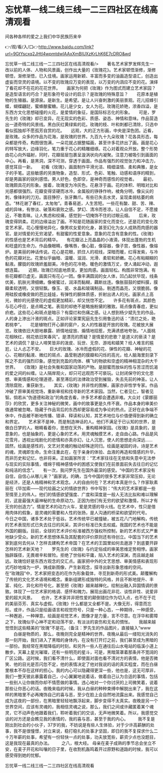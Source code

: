 # 忘忧草一线二线三线一二三四社区在线高清观看
间各种各样的爱之上我们中华民族历来辛

👉/观/看/入/口👉http://www.baidu.com/link?url=9GtYscxq2JHtl4wpmtdwIAAxXmBlUXzKrLhK6E7cDRO&wd

忘忧草一线二线三线一二三四社区在线高清观看/>　　著名艺术家罗发辉先生一改以前的人体、人物和风景画，创作出大量的《玫瑰花》。艺术家顿悟渐修，渐修顿悟，渐修渐悟，已入佳境。画家运用新颖、丰富而多变的油画造型语汇，创造出虚妄而空灵的语境。以不变的玫瑰应万变的表现，以万变的内涵应不变的花。演绎了看花却不在花的花花世界。　　画家为何把《玫瑰》作为图式而建立艺术家园？是造型语言的巧合？是形象符号设计的启示？是玫瑰的特殊意旨？　　花原本是植物的生殖器。是源泉。是新生。是希望。是让人兴奋刺激的美丽景观。花儿招蜂引蝶，蝴蝶翩跹，蜜蜂酿蜜糖。花儿是少女，女人为花。玫瑰花娇艳，浓香四溢，是东西方文化思想碰撞的火花，是爱情的象征，是国际标志化的形象。　　可是，罗先生的《玫瑰》却已变异。花无现实的色彩、质感、姿态、神情和意味。作品营造出一道奇特的风景线。黑白灰红黄绿紫的花。玫瑰的枝、叶和刺都已清除，只选中看似孤独却不愿孤芳自赏的花。　　远观，大的正方形画，中央是深色团。近看，是玫瑰。众多的作品为花海，是玫瑰的世界。九百九十九朵玫瑰？花各具形态，每朵都是传奇。构图很饱满，一朵花就占据整幅画，甚至许多花挤出了画。画是花心的特写放大，边缘羽化，笔力重于花心的精雕细琢。花心对着观众开放。整个形势由花心向外辐射，同时，花瓣层层包裹呈漩涡状向内凝聚。注意力被吸引到画面的中心。再看，是黑洞，深不可测，穿透于画面。作品有强烈的视觉张力和冲击力，感觉耳目一新。　　初看《玫瑰》，画面制作平滑光洁、精细温情、柔和典雅，是女子的手笔。这些敏感的另类物象，造型、形式、色彩、笔触、动感和语序的精到，却是男画家的锐利感悟。男人好色，色即空，是神奇而感性的视觉者。　　最初，玫瑰颇具花的形象。接着，玫瑰变为冷灰色。花悬浮于画。花的体积、明暗对比和光感都很强烈。花瓣变得坚硬而冰冷，金属般的铮铮作响，棱角分明，像尖尖的刺，像锋利的刀刃。面目狰狞，张牙舞爪。有些已失去水灵，呈现柔弱枯萎的病态。“林花谢了春红，太匆匆”。青春易逝，人生苦短。一些花有酸、甜、苦、辣、咸的异味，有惨淡、破落和衰败之感。梦幻、清冷而苍凉。让人自信不足，不愿接近，不敢青睐。让人焦虑和绞痛，感觉到一切掩饰不住的过眼云烟。　　后来，玫瑰变得阴柔。花的边缘溢出了画。不知是花随画家的变化而变化，还是花的变化改变艺术家。花心慢慢地异化，像男欢女爱的化身，甚至幻化为女人成熟而肉感的器官。是对情爱的无穷渴望，有甜蜜的性爱意象。意象的花含有意象的性。《玫瑰》的性感也是艺术背后的精华。　　有花瓣沾上亮晶晶的小液滴，体现出蓬勃的生机和旺盛的生命力。作品像眼睛，像嘴唇，像心脏，像容器，像子宫，像性器，像熔炉。是美丽的神话传说。花心是花眼，抓住人的视线，深暗而暖，红得发紫，与冷色的花瓣对比。花里似乎幽暗、温暖、滋润、光滑、柔软和娇嫩。花心有粘糊糊的黏液。朦胧的玫瑰娇羞甜美。冷色的花冷艳。暖色的激情万丈，使人涌起冲动，遐想连篇。　　近期，玫瑰已彻底地质变。更加肉感。画面轻松。构图非常饱满。有些花瓣都已虚无，画面只有花心一团。像丰满圆润的女人体，凹凸起伏毕现，线条优美，肌肤光滑细嫩。像被蜜过，润泽而黏糊，藕断丝连。像胀鼓鼓的塑料膜，膜瓣柔软透明，又很轻飘。像玉、瓷、水晶和玻璃制品，剔透而晶亮，又很脆弱。像用硅胶或橡皮做的芭比娃娃，有弹性的酮体质感，折射出诱人的光。画家点上高光，微妙的光感使花的虚假更加精彩，却又恍惚不定。　　许多花有斑点，其颜色与花心呼应，是点睛之笔。表现的却绝不是略施粉黛的雅致。斑点像青春痘，更似疥疤。这些花心和斑点是暗示？有糜烂和伤痛之感。让人想到杨少斌先生的作品，人的身上渗出汁液的斑点。正如评论家栗宪庭先生引用鲁迅的话：“溃烂之处，艳若桃李”。　　花是植物打开心扉的窗户，女人的性器是开放的玫瑰。花被放大展览。玫瑰依旧大胆地暴露、娇情地绽放、煽情地招惹，充满诱惑地夸张。“人面桃花相映红，桃花依旧笑春风”。是漂亮的质疑？是情爱的悲歌？是道义的亵渎？是艺术的调侃？是让人啼笑皆非的泼皮、玩世、无奈、游戏和嬉笑？给人难言的尴尬，让人忐忑不安。　　巨大的玫瑰、冰冷而虚假的花、弹性的花瓣、神秘的花心、花眼的黏液、微红的斑点、晶莹剔透的膜瓣和闪烁的高光，给人脑海里刻录下挥之不去的强烈印象。感觉到充盈的肉体、横飞的物欲和空虚的精神相混杂的大千世界。　　《玫瑰》是社会失衡和国家动荡的产物。是甜蜜而放纵的性与苦涩而饥渴的爱之间的纠缠。让人隔岸观火，却只可远观而不可亵玩。让封闭保守的文化思想、审美情感和伦理道德，甚至滞后的法律政治受到摧毁，失去先前的神圣。让人清除腐败，重获新生。　　其实，《玫瑰》并非性的图解，画家亦非性学专家。作品冲破了原审美视觉场，重新审视和找寻新的艺术家园。当然，仁者见仁，智者见智。倘若从“伪道德和政治”的角度去看，许多艺术都会遭遇非难。大众对《蒙娜丽莎》的欣赏，更多关注神秘的微笑，画中的故事更是久传不衰。作品本身的审美价值通常被忽略，隐藏于作品背后的东西却更容易成为争论的热点。正好在此争端不休中，作品被不断地传播、错译、释读和认知，其艺术地位与价值便得到新的确立和界定。　　艺术家不是神，而是制造神话的人。他们不满足于已认知的世界，是做白日梦的人。眼睛看着你，思想在天外，重构精神家园。《玫瑰》是具象的，是意象的，也是抽象的，更是心象的艺术。用灵魂触摸艺术，走自由心路。作品是风花雪月，透视出戏剧化的悲情和亦真亦幻，让人沉思，使人的思想走向深远……　　固然，绘画是感性的，文艺对灵魂的触动却殊途同归。绘画是凝固的诗，诗是艺术的魂，灵魂即生命。生命注重此在，在于亲身的体验、血液的再造和情感的升华，而非历史和记忆，也非将来。正如画家所言：“艺术家往往在无依和失意中无法参与现实的实际事情，缠绵于精神感情中的困惑又使我们在前景面前失去往日的记忆和纯洁的信念”。　　有一次，我问罗先生在国外最深的感受。“中国的艺术家没有自信，自信心从哪儿来？”画家说。的确，当今中国的很多艺术家非常压抑，无论是经济，还是人格精神和艺术观念。人的自由何在？艺术的本真是什么？作家耿素丽在《毕加索——现代绘画之父的情欲世界》书中写到：“伟大的艺术家都是一些至情至上的伟人。他们的情感欲望强度、广度和深度是一般人无法比拟和难以理解的，这是最强大最神秘的生命原动力。正因为他们有无穷的欲望和激情，所以才有无穷的创造力”。情是艺术的动力火车，爱是灵感的导火线。在艺术中，性只是借用肉体的假象，是灵魂的需要和人性的张扬，是人沟通的桥梁和欲望的代号。　　今日之中国，诸多艺术处于低谷。艺术传统早已被撞破，被五花八门地解构，传统的艺术表现形式已失去往日的风采，其评价标准已失去权威。我国的艺术也不能是外国的翻版。目前，全球的艺术评价标准被西方强权所控制，新的艺术形式又严重地缺少受众。新的艺术思想体系及其配套的评价原则还有待创立。中国当下的艺术家到底何去何从？怎样去建构艺术帝国？在艺术的王国里如何去遨游？到底要开辟怎样的艺术新天地？　　罗先生的《玫瑰》与约定俗成的审美思维定势相悖。画家独辟蹊径，无畏艰辛和冒险。拒绝了世俗和平庸，陷入艺术的深渊，而且越走越远。玫瑰恰好是东西方观念的交汇点。画家把中外的文艺思想、审美情感和表现形式巧妙地熔为一炉，铸成新图像，产生新观念，探寻出新形象思维的空间。　　在“玫瑰园”中，艺术家把变态的花作为形象载体，寻觅到新奇的形式美。颠覆解构了传统的文化艺术语境和概念。重新组建形成独特的风格，并且不断地提升、丰富、纯化、异化和符号化，甚至把《玫瑰》越来越禅化。绘制出融入异国情调的景致。体现了一位艺术家的格调、感怀和魄力。展现出画花非花、谈性非性、说爱非爱的超大风景。　　也许，艺术家并非把性爱的颠倒错位作为切入点，也不在于花的美丽芬芳、真实与虚假。《玫瑰》什么都是又全都不是。大像无形，得意而忘形。或许，作品只是绘画语言和视觉符号，只是一种心态，一种期待，一种感受，一种邂逅，一种禅意。绘画是视觉艺术，图像才是力量，言不尽意。在浮华和雾障之下，玫瑰似乎心神不定和动荡不安，有淡淡的哀伤和无名的惆怅。　　我越来越觉悟到这些精美的“玫瑰”不是花。（备注：罗先生的作品图片，直接输入“www
　　白昼是物质的，那么，夜晚则完全是精神的世界。夜晚从最后一缕阳光消失的那一刻开始，我们进入了黑暗的身体内，在没有打开灯之前，我们甚至成为黑暗的一部份。我经常在黑暗降临的时刻，和另外一些人在通往后山水电站的临溪小道上散步。天幕上星光璀璨，还有一些明亮的星斗，可是，黑暗笼罩着那条并不宽阔的厂区公路。这时候，我们看不清什么，即使面对面也看不清对方的表情，他是否微笑、他的目光是否闪忽不定，他的表情决定了他对我说的话的真实程度，而在白昼里根本不存在这样的担心。我的内心可以隐藏得更深一些，他也是，这无可厚非，我们一整天彼此暴露着自己，小心翼翼地说着话，做着自己认为合适的事情，包括一些别人让你做而你却不情愿做的事情。违心地对一个你讨厌的上司微笑着，说着那些让你恶心的话。夜晚来临的时候，我从白昼的种种束缚中解脱出来了，我在这样的黑暗里不必再掩饰自己的喜与恶，至少在脸上会自然地流露出来。我感觉自己成为这夜的一部份，在黑暗里轻轻地飘浮起来，脚步变得不太真实。夜晚是另一个世界空间，应该有灵魂的，我相信灵魂之说，那么，我们之间或许藏匿着某个魂灵，它不动声色地跟着我们，聆听着我们的交谈，无声地微笑着。所以，我感觉交谈的对方还是会瞧见我的表情的，我的喜与恶，甚至于我的内心。
　　我不复是刚出到社会的小伙子，37岁的我，不妨说是有些人生体验，对于少许高薪酬的处事，我不是很憧憬，对立来说，稳打稳扎的处事才坚固，即日的我不复探求什么二十万年薪的处事，希望有一份轻快一点的处事，功夫放宽些，薪资少点也没题目，这是我现在最真的办法。
　　之八，根大经。
母亲在麦子成熟的季节总会坐立不安，在麦子开花和叫嚷的日子里，在收割机轰鸣着开过原野和道路的时候，我可以感受得到她的忧郁。

忘忧草一线二线三线一二三四社区在线高清观看
